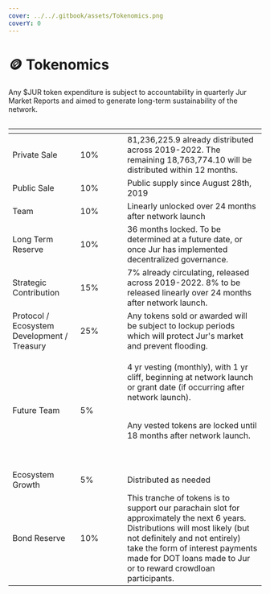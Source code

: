 ```yaml
---
cover: ../../.gitbook/assets/Tokenomics.png
coverY: 0
---
```


# 🪙 Tokenomics

Any $JUR token expenditure is subject to accountability in quarterly Jur Market Reports and aimed to generate long-term sustainability of the network.

<figure><img src="https://lh4.googleusercontent.com/4ZcqgooBrJqAbENhlnKMdgADcVNyhJo8sqovMshvDh8aWhMf__BnqvwEoR-rvmqL_022asideca2OjyBXfCkW_PT7RKkK0sdH-adjxONvO299nGl3IiyYvNUusYwwMI4ljZCKg0Rgoa5rKoWKCyaj0U" alt=""><figcaption></figcaption></figure>

<table data-header-hidden><thead><tr><th></th><th width="77.33333333333331"></th><th></th></tr></thead><tbody><tr><td>Private Sale</td><td>10%</td><td>81,236,225.9 already distributed across 2019-2022. The remaining 18,763,774.10 will be distributed within 12 months.</td></tr><tr><td>Public Sale</td><td>10%</td><td>Public supply since August 28th, 2019</td></tr><tr><td>Team</td><td>10%</td><td>Linearly unlocked over 24 months after network launch</td></tr><tr><td>Long Term Reserve</td><td>10%</td><td>36 months locked. To be determined at a future date, or once Jur has implemented decentralized governance.</td></tr><tr><td>Strategic Contribution</td><td>15%</td><td>7% already circulating, released across 2019-2022. 8% to be released linearly over 24 months after network launch.</td></tr><tr><td>Protocol / Ecosystem Development / Treasury</td><td>25%</td><td>Any tokens sold or awarded will be subject to lockup periods which will protect Jur's market and prevent flooding.</td></tr><tr><td>Future Team</td><td>5%</td><td><p>4 yr vesting (monthly), with 1 yr cliff, beginning at network launch or grant date (if occurring after network launch).<br><br></p><p>Any vested tokens are locked until 18 months after network launch.</p><p><br></p></td></tr><tr><td>Ecosystem Growth</td><td>5%</td><td>Distributed as needed</td></tr><tr><td>Bond Reserve</td><td>10%</td><td>This tranche of tokens is to support our parachain slot for approximately the next 6 years. Distributions will most likely (but not definitely and not entirely) take the form of interest payments made for DOT loans made to Jur or to reward crowdloan participants.</td></tr></tbody></table>

